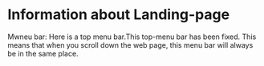 # Information about Landing-page
Mwneu bar:
Here is a top menu bar.This top-menu bar has been fixed. This means that when you scroll down the web page, this menu bar will always be in the same place.
